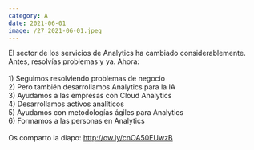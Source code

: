 ```yaml
--- 
category: A 
date: 2021-06-01 
image: /27_2021-06-01.jpeg 
--- 
```


El sector de los servicios de Analytics ha cambiado considerablemente. Antes, resolvías problemas y ya. Ahora:<br><br>1) Seguimos resolviendo problemas de negocio<br>2) Pero también desarrollamos Analytics para la IA<br>3) Ayudamos a las empresas con Cloud Analytics<br>4) Desarrollamos activos analíticos<br>5) Ayudamos con metodologías ágiles para Analytics<br>6) Formamos a las personas en Analytics<br><br>Os comparto la diapo: http://ow.ly/cnOA50EUwzB